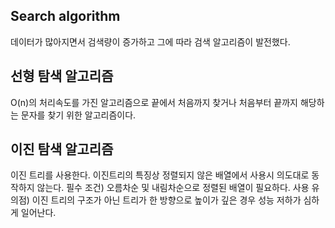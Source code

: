 ## Search algorithm
데이터가 많아지면서 검색량이 증가하고 그에 따라 검색 알고리즘이 발전했다.


## 선형 탐색 알고리즘
O(n)의 처리속도를 가진 알고리즘으로
끝에서 처음까지 찾거나 처음부터 끝까지 해당하는 문자를 찾기 위한 알고리즘이다.

## 이진 탐색 알고리즘
이진 트리를 사용한다. 
이진트리의 특징상 정렬되지 않은 배열에서 사용시 의도대로 동작하지 않는다.
필수 조건) 오름차순 및 내림차순으로 정렬된 배열이 필요하다.
사용 유의점) 이진 트리의 구조가 아닌 트리가 한 방향으로 높이가 깊은 경우 성능 저하가 심하게 일어난다.


